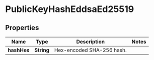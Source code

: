 

# PublicKeyHashEddsaEd25519


## Properties

| Name | Type | Description | Notes |
|------------ | ------------- | ------------- | -------------|
|**hashHex** | **String** | Hex-encoded SHA-256 hash. |  |



